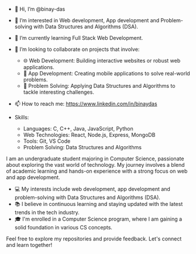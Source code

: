 - 👋 Hi, I’m @binay-das
- 👀 I’m interested in Web development, App development and Problem-solving with Data Structures and Algorithms (DSA).
- 🌱 I’m currently learning Full Stack Web Development.
- 💞️ I’m looking to collaborate on projects that involve:
    - 🌐 Web Development: Building interactive websites or robust web applications.
    - 📱 App Development: Creating mobile applications to solve real-world problems.
    - 🧠 Problem Solving: Applying Data Structures and Algorithms to tackle interesting challenges.
- 📫 How to reach me: 
        https://www.linkedin.com/in/binaydas

- Skills:
    - Languages: C, C++, Java, JavaScript, Python
    - Web Technologies: React, Node.js, Express, MongoDB
    - Tools: Git, VS Code
    - Problem Solving: Data Structures and Algorithms

<!---
binay-das/binay-das is a ✨ special ✨ repository because its `README.md` (this file) appears on your GitHub profile.
You can click the Preview link to take a look at your changes.
--->

I am an undergraduate student majoring in Computer Science, passionate about exploring the vast world of technology. 
My journey involves a blend of academic learning and hands-on experience with a strong focus on web and app development.

- 💻 My interests include web development, app development and problem-solving with Data Structures and Algorithms (DSA).
- 📚 I believe in continuous learning and staying updated with the latest trends in the tech industry.
- 🎓 I'm enrolled in a Computer Science program, where I am gaining a solid foundation in various CS concepts.



Feel free to explore my repositories and provide feedback. Let's connect and learn together! 

